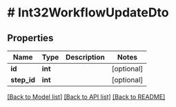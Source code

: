 # # Int32WorkflowUpdateDto

## Properties

Name | Type | Description | Notes
------------ | ------------- | ------------- | -------------
**id** | **int** |  | [optional]
**step_id** | **int** |  | [optional]

[[Back to Model list]](../../README.md#models) [[Back to API list]](../../README.md#endpoints) [[Back to README]](../../README.md)
